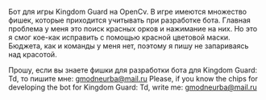 Бот для игры Kingdom Guard на OpenCv.
В игре имеются множество фишек,
которые приходится учитывать при разработке бота.
Главная проблема у меня это поиск красных орков
и нажимание на них. Но это я смог кое-как
исправить с помощью красной цветовой маски.
Бюджета, как и команды у меня нет, поэтому я
пишу не запариваясь над красотой.

Прошу, если вы знаете фишки для разработки бота для Kingdom Guard: Td, то пишите мне: gmodneurba@mail.ru
Please, if you know the chips for developing the bot for Kingdom Guard: Td, write me: gmodneurba@mail.ru
